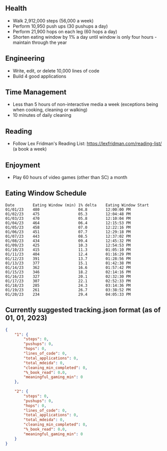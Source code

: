 

## Health
- Walk 2,912,000 steps (56,000 a week)
- Perform 10,950 push ups (30 pushups a day)
- Perform 21,900 hops on each leg (60 hops a day)
- Shorten eating window by 1% a day until window is only four hours - maintain through the year

## Engineering
- Write, edit, or delete 10,000 lines of code
- Build 4 good applications

## Time Management
- Less than 5 hours of non-interactive media a week (exceptions being when cooking, cleaning or walking)
- 10 minutes of daily cleaning

## Reading
- Follow Lex Fridman's Reading List: https://lexfridman.com/reading-list/ (a book a week)

## Enjoyment
- Play 60 hours of video games (other than SC) a month


## Eating Window Schedule
```
Date	    Eating Window (min)	1% delta	Eating Window Start
01/01/23	480	                04.8	    12:00:00 PM
01/02/23	475	                05.3	    12:04:48 PM
01/03/23	470	                05.8	    12:10:04 PM
01/04/23	464	                06.4	    12:15:53 PM
01/05/23	458	                07.0	    12:22:16 PM
01/06/23	451	                07.7	    12:29:18 PM
01/07/23	443	                08.5	    12:37:02 PM
01/08/23	434	                09.4	    12:45:32 PM
01/09/23	425	                10.3	    12:54:53 PM
01/10/23	415	                11.3	    01:05:10 PM
01/11/23	404	                12.4	    01:16:29 PM
01/12/23	391	                13.7	    01:28:56 PM
01/13/23	377	                15.1	    01:42:38 PM
01/14/23	362              	16.6	    01:57:42 PM
01/15/23	346	                18.2	    02:14:16 PM
01/16/23	327	                20.1	    02:32:30 PM
01/17/23	307	                22.1	    02:52:33 PM
01/18/23	285	                24.3	    03:14:36 PM
01/19/23	261	                26.7	    03:38:52 PM
01/20/23	234	                29.4	    04:05:33 PM
```

## Currently suggested tracking.json format (as of 01, 01, 2023)
```json
{
    "1": {
        "steps": 0,
        "pushups": 0,
        "hops": 0,
        "lines_of_code": 0,
        "total_applications": 0,
        "total_mdeida": 0,
        "cleaning_min_completed": 0,
        "%_book_read": 0.0,
        "meaningful_gaming_min": 0
    },
    
    "2": {
        "steps": 0,
        "pushups": 0,
        "hops": 0,
        "lines_of_code": 0,
        "total_applications": 0,
        "total_mdeida": 0,
        "cleaning_min_completed": 0,
        "%_book_read": 0.0,
        "meaningful_gaming_min": 0
    }
} 
```